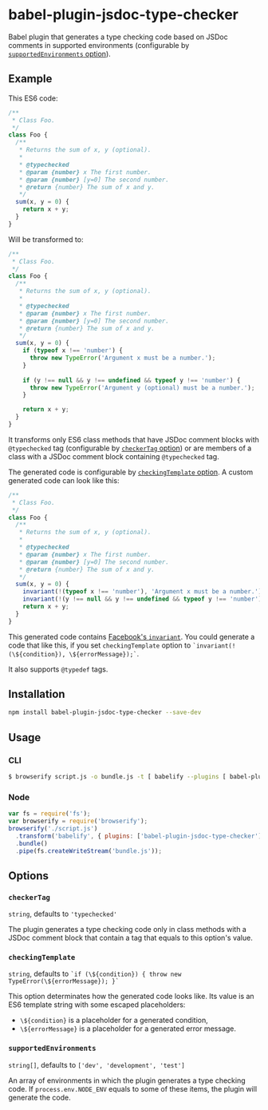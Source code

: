 # babel-plugin-jsdoc-type-checker
Babel plugin that generates a type checking code based on JSDoc comments in supported environments (configurable by [`supportedEnvironments` option](#supportedenvironments)).

## Example

This ES6 code:

```javascript
/**
 * Class Foo.
 */
class Foo {
  /**
   * Returns the sum of x, y (optional).
   *
   * @typechecked
   * @param {number} x The first number.
   * @param {number} [y=0] The second number.
   * @return {number} The sum of x and y.
   */
  sum(x, y = 0) {
    return x + y;
  }
}
```

Will be transformed to:

```javascript
/**
 * Class Foo.
 */
class Foo {
  /**
   * Returns the sum of x, y (optional).
   *
   * @typechecked
   * @param {number} x The first number.
   * @param {number} [y=0] The second number.
   * @return {number} The sum of x and y.
   */
  sum(x, y = 0) {
    if (typeof x !== 'number') {
      throw new TypeError('Argument x must be a number.');
    }
		
    if (y !== null && y !== undefined && typeof y !== 'number') {
      throw new TypeError('Argument y (optional) must be a number.');
    }

    return x + y;
  }
}
```

It transforms only ES6 class methods that have JSDoc comment blocks with `@typechecked` tag (configurable by [`checkerTag` option](#checkertag)) or are members of a class with a JSDoc comment block containing `@typechecked` tag.

The generated code is configurable by [`checkingTemplate` option](#checkingtemplate). A custom generated code can look like this:

```javascript
/**
 * Class Foo.
 */
class Foo {
  /**
   * Returns the sum of x, y (optional).
   *
   * @typechecked
   * @param {number} x The first number.
   * @param {number} [y=0] The second number.
   * @return {number} The sum of x and y.
   */
  sum(x, y = 0) {
    invariant(!(typeof x !== 'number'), 'Argument x must be a number.');
    invariant(!(y !== null && y !== undefined && typeof y !== 'number'), 'Argument y (optional) must be a number.');
    return x + y;
  }
}
```

This generated code contains [Facebook's `invariant`](https://www.npmjs.com/package/invariant). You could generate a code that like this, if you set `checkingTemplate` option to `` `invariant(!(\${condition}), \${errorMessage});` ``.

It also supports `@typedef` tags.

## Installation
```sh
npm install babel-plugin-jsdoc-type-checker --save-dev
```

## Usage

### CLI

```sh
$ browserify script.js -o bundle.js -t [ babelify --plugins [ babel-plugin-jsdoc-type-checker ] ]
```

### Node

```javascript
var fs = require('fs');
var browserify = require('browserify');
browserify('./script.js')
  .transform('babelify', { plugins: ['babel-plugin-jsdoc-type-checker'] })
  .bundle()
  .pipe(fs.createWriteStream('bundle.js'));
```

## Options

### `checkerTag`

`string`, defaults to `'typechecked'`

The plugin generates a type checking code only in class methods with a JSDoc
comment block that contain a tag that equals to this option's value. 

### `checkingTemplate`

`string`, defaults to
``
`if (\${condition}) {
	throw new TypeError(\${errorMessage});
}` ``

This option determinates how the generated code looks like. Its value is an ES6 template string with some escaped placeholders:
- `\${condition}` is a placeholder for a generated condition,
- `\${errorMessage}` is a placeholder for a generated error message.

### `supportedEnvironments`

`string[]`, defaults to `['dev', 'development', 'test']`

An array of environments in which the plugin generates a type checking code. If `process.env.NODE_ENV` equals to some of these items, the plugin will generate the code.
